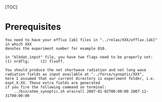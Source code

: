 [TOC]

# Prerequisites
	You need to have your efflux [ab] files in "../relax/XXX/offlux.[ab]" in which XXX   
	denotes the experiment number for example 010. 

	in "blkdat.input" file, you have two flags need to be properly set: (1) nrdflg; 	(2) flxoff.

	You should produce the net shortwave radiation and net long wave radiation fields as input available at "../force/synoptic/XXX", 
	here I assumed that our current directory is experiment folder, i.e. expt_X.XX. These extra fields are generated
	if you fire the following command on terminal:
        ../bin/atmo_synoptic.sh erai+all 2007-01-02T00:00:00 2007-12-31T00:00:00
